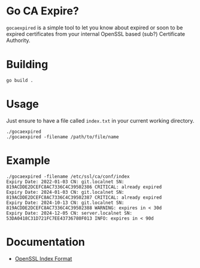 # Go CA Expire?

`gocaexpired` is a simple tool to let you know about expired or soon to be expired
certificates from your internal OpenSSL based (sub?) Certificate Authority.

# Building

```shell
go build .
```

# Usage

Just ensure to have a file called `index.txt` in your current working directory.

```shell
./gocaexpired
./gocaexpired -filename /path/to/file/name
```

# Example

```shell
./gocaexpired -filename /etc/ssl/ca/conf/index
Expiry Date: 2022-01-03 CN: git.localnet SN: 819ACDDE2DCEFC8AC7336C4C39502386 CRITICAL: already expired
Expiry Date: 2024-01-03 CN: git.localnet SN: 819ACDDE2DCEFC8AC7336C4C39502387 CRITICAL: already expired
Expiry Date: 2024-10-13 CN: git.localnet SN: 819ACDDE2DCEFC8AC7336C4C39502388 WARNING: expires in < 30d
Expiry Date: 2024-12-05 CN: server.localnet SN: 53DA0418C31D721FC7EE43736780F013 INFO: expires in < 90d
```

# Documentation

* [OpenSSL Index Format](https://pki-tutorial.readthedocs.io/en/latest/cadb.html)
